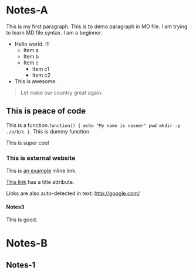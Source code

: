 # Notes-A
This is my first paragraph. This is to demo paragraph in MD file. I am trying to learn MD file syntax. I am a beginner.
* Hello world. !!!
  * Item a
  * Item b
  * Item c
    * Item c1
    * Item c2
* This is awesome.

> Let make our country great again.

## This is peace of code
This is a function.`function() {
  echo "My name is naseer"
  pwd
  mkdir -p ./a/b/c
  }`. This is dummy function.

This is super cool

### This is external website
This is [an example](http://www.google.com/) inline link.

[This link](http://google.com/ "GOOGLE") has a title attribute.

Links are also auto-detected in text: http://google.com/

#### Notes3
This is good.

# Notes-B
## Notes-1
